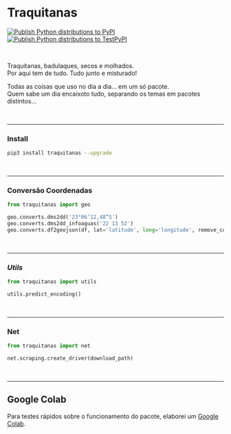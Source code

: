 # Traquitanas

[![Publish Python distributions to PyPI](https://github.com/traquitanas/traquitanas/actions/workflows/publish-to-pypi.yml/badge.svg)](https://github.com/traquitanas/traquitanas/actions/workflows/publish-to-pypi.yml)
<br>
[![Publish Python distributions to TestPyPI](https://github.com/traquitanas/traquitanas/actions/workflows/publish-to-test-pypi.yml/badge.svg)](https://github.com/traquitanas/traquitanas/actions/workflows/publish-to-test-pypi.yml)

<br>

Traquitanas, badulaques, secos e molhados.<br>
Por aqui tem de tudo. Tudo junto e misturado!

Todas as coisas que uso no dia a dia... em um só pacote.<br>
Quem sabe um dia encaixoto tudo, separando os temas em pacotes distintos...

<br>

-----

### Install

```bash
pip3 install traquitanas --upgrade
```

<br>

----

### Conversão Coordenadas

```python
from traquitanas import geo

geo.converts.dms2dd('23°06’12,48”S')
geo.converts.dms2dd_infoaguas('22 13 52')
geo.converts.df2geojson(df, lat='latitude', long='longitude', remove_coords_properties=True)
```

<br>

----

### *Utils*

```python
from traquitanas import utils

utils.predict_encoding()
```

<br>

----

### Net

```python
from traquitanas import net

net.scraping.create_driver(download_path)
```

<br>

----

## Google Colab

Para testes rápidos sobre o funcionamento do pacote, elaborei um [Google Colab](https://colab.research.google.com/drive/1WfiEeO4jeeiLPiCknGWfvHI-O3b5NbjE?usp=sharing).
